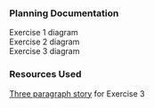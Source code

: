 ### Planning Documentation
Exercise 1 diagram<br />
Exercise 2 diagram<br />
Exercise 3 diagram

### Resources Used
[Three paragraph story](https://chelowens.com/category/three-paragraph-story/) for Exercise 3